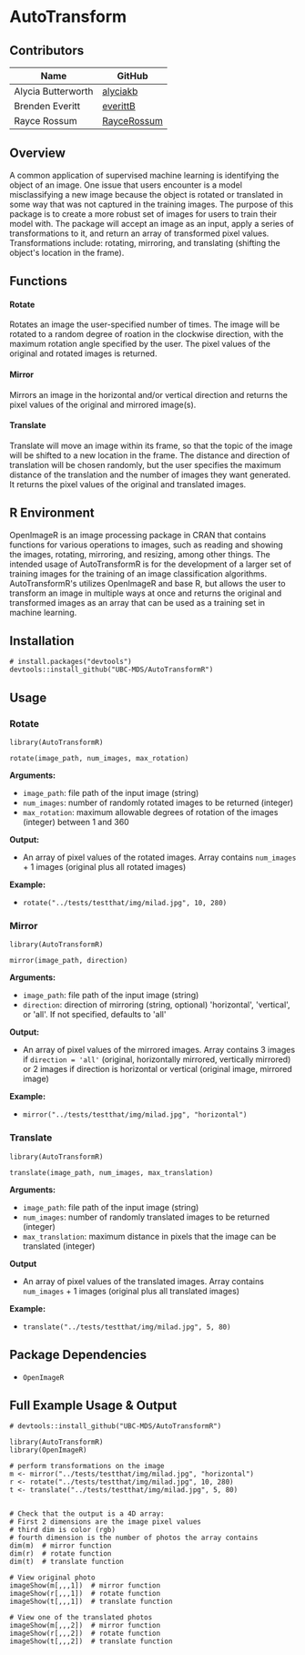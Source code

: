 # AutoTransform

## Contributors

| Name | GitHub |
|---|---|
| Alycia Butterworth | [alyciakb](https://github.com/alyciakb) |
| Brenden Everitt | [everittB](https://github.com/everittB) |
| Rayce Rossum | [RayceRossum](https://github.com/RayceRossum) |


## Overview

A common application of supervised machine learning is identifying the object of an image. One issue that users encounter is a model misclassifying a new image because the object is rotated or translated in some way that was not captured in the training images. The purpose of this package is to create a more robust set of images for users to train their model with. The package will accept an image as an input, apply a series of transformations to it, and return an array of transformed pixel values. Transformations include: rotating, mirroring, and translating (shifting the object's location in the frame).


## Functions

#### Rotate

Rotates an image the user-specified number of times. The image will be rotated to a random degree of roation in the clockwise direction, with the maximum rotation angle specified by the user. The pixel values of the original and rotated images is returned.

#### Mirror

Mirrors an image in the horizontal and/or vertical direction and returns the pixel values of the original and mirrored image(s).

#### Translate

Translate will move an image within its frame, so that the topic of the image will be shifted to a new location in the frame. The distance and direction of translation will be chosen randomly, but the user specifies the maximum distance of the translation and the number of images they want generated. It returns the pixel values of the original and translated images.


## R Environment

OpenImageR is an image processing package in CRAN that contains functions for various operations to images, such as reading and showing the images, rotating, mirroring, and resizing, among other things. The intended usage of AutoTransformR is for the development of a larger set of training images for the training of an image classification algorithms. AutoTransformR's utilizes OpenImageR and base R, but allows the user to transform an image in multiple ways at once and returns the original and transformed images as an array that can be used as a training set in machine learning.


## Installation

```
# install.packages("devtools")
devtools::install_github("UBC-MDS/AutoTransformR")
```


## Usage

### Rotate

`library(AutoTransformR)`

`rotate(image_path, num_images, max_rotation)`

**Arguments:**

- `image_path`: file path of the input image (string)
- `num_images`: number of randomly rotated images to be returned (integer)
- `max_rotation`: maximum allowable degrees of rotation of the images (integer) between 1 and 360

**Output:**

- An array of pixel values of the rotated images. Array contains `num_images` + 1 images (original plus all rotated images)

**Example:**

- `rotate("../tests/testthat/img/milad.jpg", 10, 280)`


### Mirror

`library(AutoTransformR)`

`mirror(image_path, direction)`

**Arguments:**

- `image_path`: file path of the input image (string)
- `direction`: direction of mirroring (string, optional) 'horizontal', 'vertical', or 'all'. If not specified, defaults to 'all'

**Output:**

- An array of pixel values of the mirrored images. Array contains 3 images if `direction = 'all'` (original, horizontally mirrored, vertically mirrored) or 2 images if direction is horizontal or vertical (original image, mirrored image)

**Example:**

- `mirror("../tests/testthat/img/milad.jpg", "horizontal")`


### Translate

`library(AutoTransformR)`

`translate(image_path, num_images, max_translation)`

**Arguments:**

- `image_path`: file path of the input image (string)
- `num_images`: number of randomly translated images to be returned (integer)
- `max_translation`: maximum distance in pixels that the image can be translated (integer)

**Output**

- An array of pixel values of the translated images. Array contains `num_images` + 1 images (original plus all translated images)

**Example:**

- `translate("../tests/testthat/img/milad.jpg", 5, 80)`


## Package Dependencies

- `OpenImageR`


## Full Example Usage & Output

```
# devtools::install_github("UBC-MDS/AutoTransformR")

library(AutoTransformR)
library(OpenImageR)

# perform transformations on the image
m <- mirror("../tests/testthat/img/milad.jpg", "horizontal")
r <- rotate("../tests/testthat/img/milad.jpg", 10, 280)
t <- translate("../tests/testthat/img/milad.jpg", 5, 80)


# Check that the output is a 4D array:
# First 2 dimensions are the image pixel values
# third dim is color (rgb)
# fourth dimension is the number of photos the array contains
dim(m)  # mirror function
dim(r)  # rotate function
dim(t)  # translate function

# View original photo
imageShow(m[,,,1])  # mirror function
imageShow(r[,,,1])  # rotate function
imageShow(t[,,,1])  # translate function

# View one of the translated photos
imageShow(m[,,,2])  # mirror function
imageShow(r[,,,2])  # rotate function
imageShow(t[,,,2])  # translate function

```
